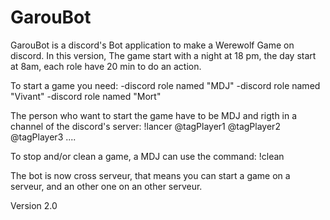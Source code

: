 # GarouBot

GarouBot is a discord's Bot application to make a Werewolf Game on discord. 
In this version, The game start with a night at 18 pm, the day start at 8am, each role have 20 min to do an action.

To start a game you need:
    -discord role named "MDJ"
    -discord role named "Vivant"
    -discord role named "Mort"

The person who want to start the game have to be MDJ and rigth in a channel of the discord's server:
!lancer @tagPlayer1 @tagPlayer2 @tagPlayer3 ....

To stop and/or clean a game, a MDJ can use the command:
!clean

The bot is now cross serveur, that means you can start a game on a serveur, and an other one on an other serveur.

Version 2.0